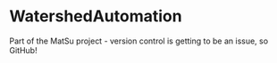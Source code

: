 # WatershedAutomation
Part of the MatSu project - version control is getting to be an issue, so GitHub! 
